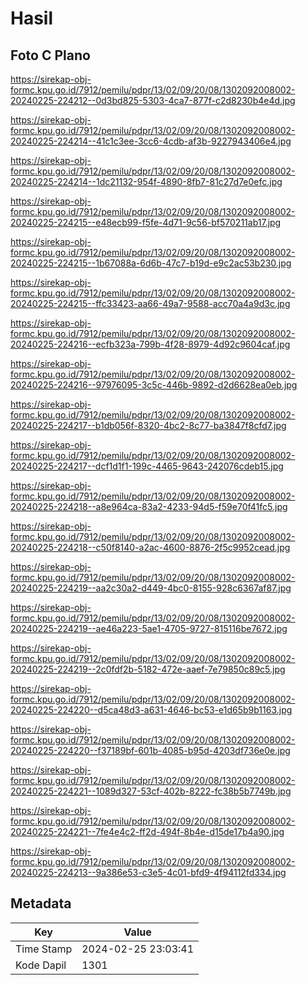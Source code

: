 # Hasil

## Foto C Plano

https://sirekap-obj-formc.kpu.go.id/7912/pemilu/pdpr/13/02/09/20/08/1302092008002-20240225-224212--0d3bd825-5303-4ca7-877f-c2d8230b4e4d.jpg

https://sirekap-obj-formc.kpu.go.id/7912/pemilu/pdpr/13/02/09/20/08/1302092008002-20240225-224214--41c1c3ee-3cc6-4cdb-af3b-9227943406e4.jpg

https://sirekap-obj-formc.kpu.go.id/7912/pemilu/pdpr/13/02/09/20/08/1302092008002-20240225-224214--1dc21132-954f-4890-8fb7-81c27d7e0efc.jpg

https://sirekap-obj-formc.kpu.go.id/7912/pemilu/pdpr/13/02/09/20/08/1302092008002-20240225-224215--e48ecb99-f5fe-4d71-9c56-bf570211ab17.jpg

https://sirekap-obj-formc.kpu.go.id/7912/pemilu/pdpr/13/02/09/20/08/1302092008002-20240225-224215--1b67088a-6d6b-47c7-b19d-e9c2ac53b230.jpg

https://sirekap-obj-formc.kpu.go.id/7912/pemilu/pdpr/13/02/09/20/08/1302092008002-20240225-224215--ffc33423-aa66-49a7-9588-acc70a4a9d3c.jpg

https://sirekap-obj-formc.kpu.go.id/7912/pemilu/pdpr/13/02/09/20/08/1302092008002-20240225-224216--ecfb323a-799b-4f28-8979-4d92c9604caf.jpg

https://sirekap-obj-formc.kpu.go.id/7912/pemilu/pdpr/13/02/09/20/08/1302092008002-20240225-224216--97976095-3c5c-446b-9892-d2d6628ea0eb.jpg

https://sirekap-obj-formc.kpu.go.id/7912/pemilu/pdpr/13/02/09/20/08/1302092008002-20240225-224217--b1db056f-8320-4bc2-8c77-ba3847f8cfd7.jpg

https://sirekap-obj-formc.kpu.go.id/7912/pemilu/pdpr/13/02/09/20/08/1302092008002-20240225-224217--dcf1d1f1-199c-4465-9643-242076cdeb15.jpg

https://sirekap-obj-formc.kpu.go.id/7912/pemilu/pdpr/13/02/09/20/08/1302092008002-20240225-224218--a8e964ca-83a2-4233-94d5-f59e70f41fc5.jpg

https://sirekap-obj-formc.kpu.go.id/7912/pemilu/pdpr/13/02/09/20/08/1302092008002-20240225-224218--c50f8140-a2ac-4600-8876-2f5c9952cead.jpg

https://sirekap-obj-formc.kpu.go.id/7912/pemilu/pdpr/13/02/09/20/08/1302092008002-20240225-224219--aa2c30a2-d449-4bc0-8155-928c6367af87.jpg

https://sirekap-obj-formc.kpu.go.id/7912/pemilu/pdpr/13/02/09/20/08/1302092008002-20240225-224219--ae46a223-5ae1-4705-9727-815116be7672.jpg

https://sirekap-obj-formc.kpu.go.id/7912/pemilu/pdpr/13/02/09/20/08/1302092008002-20240225-224219--2c0fdf2b-5182-472e-aaef-7e79850c89c5.jpg

https://sirekap-obj-formc.kpu.go.id/7912/pemilu/pdpr/13/02/09/20/08/1302092008002-20240225-224220--d5ca48d3-a631-4646-bc53-e1d65b9b1163.jpg

https://sirekap-obj-formc.kpu.go.id/7912/pemilu/pdpr/13/02/09/20/08/1302092008002-20240225-224220--f37189bf-601b-4085-b95d-4203df736e0e.jpg

https://sirekap-obj-formc.kpu.go.id/7912/pemilu/pdpr/13/02/09/20/08/1302092008002-20240225-224221--1089d327-53cf-402b-8222-fc38b5b7749b.jpg

https://sirekap-obj-formc.kpu.go.id/7912/pemilu/pdpr/13/02/09/20/08/1302092008002-20240225-224221--7fe4e4c2-ff2d-494f-8b4e-d15de17b4a90.jpg

https://sirekap-obj-formc.kpu.go.id/7912/pemilu/pdpr/13/02/09/20/08/1302092008002-20240225-224213--9a386e53-c3e5-4c01-bfd9-4f94112fd334.jpg


## Metadata

| Key        | Value               |
| ---------- | ------------------- |
| Time Stamp | 2024-02-25 23:03:41 |
| Kode Dapil | 1301                |




